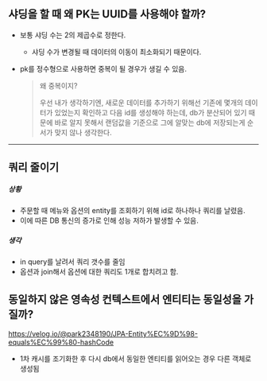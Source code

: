## 샤딩을 할 때 왜 PK는 UUID를 사용해야 할까?

- 보통 샤딩 수는 2의 제곱수로 정한다.

  - 샤딩 수가 변경될 때 데이터의 이동이 최소화되기 때문이다. 

- pk를 정수형으로 사용하면 중복이 될 경우가 생길 수 있음.

  > 왜 중복이지?
  >
  > 우선 내가 생각하기엔, 새로운 데이터를 추가하기 위해선 기존에 몇개의 데이터가 있었는지 확인하고 다음 id를 생성해야 하는데, db가 분산되어 있기 때문에 바로 알지 못해서 랜덤값을 기준으로 그에 알맞는 db에 저장되는게 순서가 맞지 않나 생각한다.



---

## 쿼리 줄이기

##### 상황

- 주문할 때 메뉴와 옵션의 entity를 조회하기 위해 id로 하나하나 쿼리를 날렸음.
- 이에 따른 DB 통신의 증가로 인해 성능 저하가 발생할 수 있음.

##### 생각

- in query를 날려서 쿼리 갯수를 줄임
- 옵션과 join해서 옵션에 대한 쿼리도 1개로 합치려고 함.



## 동일하지 않은 영속성 컨텍스트에서 엔티티는 동일성을 가질까?

https://velog.io/@park2348190/JPA-Entity%EC%9D%98-equals%EC%99%80-hashCode

- 1차 캐시를 조기화한 후 다시 db에서 동일한 엔티티를 읽어오는 경우 다른 객체로 생성됨

